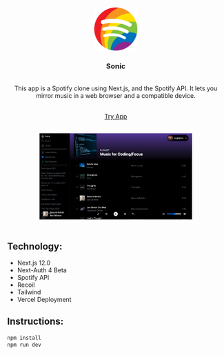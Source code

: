 <!-- PROJECT LOGO -->
<br />

<div align='center'>
<img src='https://raw.githubusercontent.com/adnjoo/Sonic/main/public/spotify_pride128.png' height='100'>
<br />

<h3>Sonic</h3>
<br />
<div>This app is a Spotify clone using Next.js, and the Spotify API. It lets you mirror music in a web browser and a compatible device. </div>
<br />
<p>
<a href='https://sonic-azure.vercel.app/'>
Try App
</a>
<br/>
<br/>
</p>
<img src='./scrn.png' height='200'>
</div>
<br/>


## Technology:

* Next.js 12.0
* Next-Auth 4 Beta
* Spotify API
* Recoil
* Tailwind
* Vercel Deployment

## Instructions:

```
npm install
npm run dev
```

